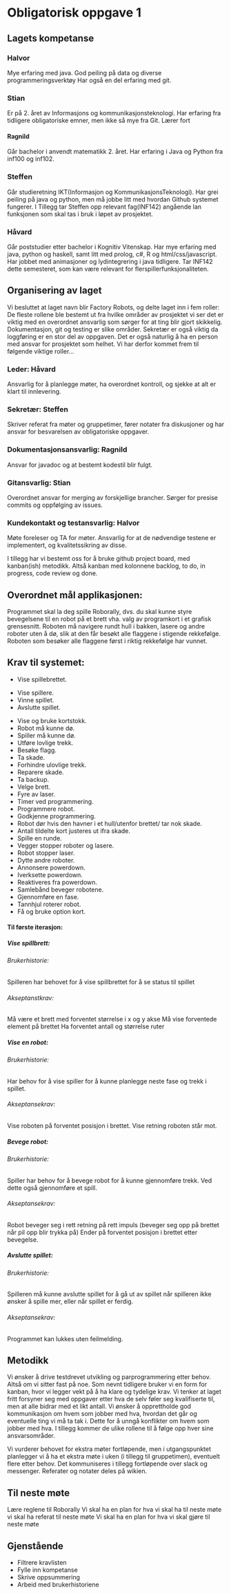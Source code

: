 # Obligatorisk oppgave 1
## Lagets kompetanse
### Halvor
Mye erfaring med java. God peiling på data og diverse programmeringsverktøy
Har også en del erfaring med git.

### Stian
Er på 2. året av Informasjons og kommunikasjonsteknologi. Har erfaring fra tidligere obligatoriske emner, men ikke så mye fra Git. Lærer fort

#### Ragnild
Går bachelor i anvendt matematikk 2. året. Har erfaring i Java og Python fra inf100 og inf102.

### Steffen
Går studieretning IKT(Informasjon og KommunikasjonsTeknologi). Har grei peiling på java og python, men må jobbe litt med hvordan Github systemet fungerer. I Tillegg tar Steffen opp relevant fag(INF142) angående lan funksjonen som skal tas i bruk i løpet av prosjektet.

### Håvard
Går poststudier etter bachelor i Kognitiv Vitenskap. Har mye erfaring med java, python og haskell, samt litt med prolog, c#, R og html/css/javascript. Har jobbet med animasjoner og lydintegrering i java tidligere. Tar INF142 dette semesteret, som kan være relevant for flerspillerfunksjonaliteten.

## Organisering av laget
Vi besluttet at laget navn blir Factory Robots, og delte laget inn i fem roller:
De fleste rollene ble bestemt ut fra hvilke områder av prosjektet vi ser det er viktig med en overordnet ansvarlig som sørger for at ting blir gjort skikkelig.
Dokumentasjon, git og testing er slike områder. Sekretær er også viktig da loggføring er en stor del av oppgaven. Det er også naturlig å ha en person med ansvar for prosjektet som helhet. Vi har derfor kommet frem til følgende viktige roller...

### Leder: Håvard
Ansvarlig for å planlegge møter, ha overordnet kontroll, og sjekke at alt er klart til innlevering.

### Sekretær: Steffen
Skriver referat fra møter og gruppetimer, fører notater fra diskusjoner og har ansvar for besvarelsen av obligatoriske oppgaver.

### Dokumentasjonsansvarlig: Ragnild
Ansvar for javadoc og at bestemt kodestil blir fulgt.

### Gitansvarlig: Stian
Overordnet ansvar for merging av forskjellige brancher. Sørger for presise commits og oppfølging av issues.

### Kundekontakt og testansvarlig: Halvor
Møte foreleser og TA for møter. Ansvarlig for at de nødvendige testene er implementert, og kvalitetssikring av disse.

I tillegg har vi bestemt oss for å bruke github project board, med kanban(ish) metodikk.
Altså kanban med kolonnene backlog, to do, in progress, code review og done.

## Overordnet mål applikasjonen:
Programmet skal la deg spille Roborally, dvs. du skal kunne styre bevegelsene til en robot på et brett vha. valg av programkort i et grafisk grensesnitt. Roboten må navigere rundt hull i bakken, lasere og andre roboter uten å dø, slik at den får besøkt alle flaggene i stigende rekkefølge. Roboten som besøker alle flaggene først i riktig rekkefølge har vunnet.

## Krav til systemet:
* Vise spillebrettet.
- Vise spillere.
- Vinne spillet.
- Avslutte spillet.
* Vise og bruke kortstokk.
* Robot må kunne dø.
* Spiller må kunne dø.
* Utføre lovlige trekk.
* Besøke flagg.
* Ta skade.
* Forhindre ulovlige trekk.
* Reparere skade.
* Ta backup.
* Velge brett.
* Fyre av laser.
* Timer ved programmering.
* Programmere robot.
* Godkjenne programmering.
* Robot dør hvis den havner i et hull/utenfor brettet/ tar nok skade.
* Antall tildelte kort justeres ut ifra skade.
* Spille en runde.
* Vegger stopper roboter og lasere.
* Robot stopper laser.
* Dytte andre roboter.
* Annonsere powerdown.
* Iverksette powerdown.
* Reaktiveres fra powerdown.
* Samlebånd beveger robotene.
* Gjennomføre en fase.
* Tannhjul roterer robot.
* Få og bruke option kort.

#### Til første iterasjon:
##### Vise spillbrett:
###### Brukerhistorie: 
Spilleren har behovet for å vise spillbrettet for å se status til spillet
###### Akseptanstkrav: 
Må være et brett med forventet størrelse i x og y akse
Må vise forventede element på brettet 
Ha forventet antall og størrelse ruter
##### Vise en robot: 
###### Brukerhistorie: 
Har behov for å vise spiller for å kunne planlegge neste fase og trekk i spillet. 
###### Akseptansekrav: 
Vise roboten på forventet posisjon i brettet. 
Vise retning roboten står mot.  
##### Bevege robot: 
###### Brukerhistorie: 
Spiller har behov for å bevege robot for å kunne gjennomføre trekk. Ved dette også gjennomføre et spill. 
###### Akseptansekrav: 
Robot beveger seg i rett retning på rett impuls (beveger seg opp på brettet når pil opp blir trykka på) 
Ender på forventet posisjon i brettet etter bevegelse. 

##### Avslutte spillet: 
###### Brukerhistorie: 
Spilleren må kunne avslutte spillet for å gå ut av spillet når spilleren ikke ønsker å spille mer, eller når spillet er ferdig. 
###### Akseptansekrav: 
Programmet kan lukkes uten feilmelding.



## Metodikk
Vi ønsker å drive testdrevet utvikling og parprogrammering etter behov. Altså om vi sitter fast på noe.
Som nevnt tidligere bruker vi en form for kanban, hvor vi legger vekt på å ha klare og tydelige krav. Vi tenker at laget fritt forsyner seg med oppgaver etter hva de selv føler seg kvalifiserte til, men at alle bidrar med et likt antall. Vi ønsker å opprettholde god kommunikasjon om hvem som jobber med hva, hvordan det går og eventuelle ting vi må ta tak i. Dette for å unngå konflikter om hvem som jobber med hva. I tillegg kommer de ulike rollene til å følge opp hver sine ansvarsområder.

Vi vurderer behovet for ekstra møter fortløpende, men i utgangspunktet planlegger vi å ha et ekstra møte i uken (i tillegg til gruppetimen), eventuelt flere etter behov. Det kommuniseres i tillegg fortløpende over slack og messenger. Referater og notater deles på wikien.

## Til neste møte
Lære reglene til Roborally Vi skal ha en plan for hva vi skal ha til neste møte vi skal ha referat til neste møte Vi skal ha en plan for hva vi skal gjøre til neste møte
## Gjenstående
* Filtrere kravlisten
* Fylle inn kompetanse
* Skrive oppsummering
* Arbeid med brukerhistoriene
